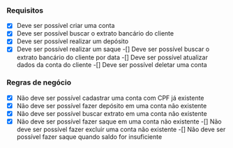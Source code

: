 ### Requisitos

-[x] Deve ser possível criar uma conta
-[x] Deve ser possível buscar o extrato bancário do cliente
-[x] Deve ser possível realizar um depósito
-[x] Deve ser possível realizar um saque
-[] Deve ser possível buscar o extrato bancário do cliente por data
-[] Deve ser possível atualizar dados da conta do cliente
-[] Deve ser possível deletar uma conta

### Regras de negócio

-[x] Não deve ser possível cadastrar uma conta com CPF já existente
-[x] Não deve ser possível fazer depósito em uma conta não existente
-[x] Não deve ser possível buscar extrato em uma conta não existente
-[x] Não deve ser possível fazer saque em uma conta não existente
-[] Não deve ser possível fazer excluir uma conta não existente
-[] Não deve ser possível fazer saque quando saldo for insuficiente
